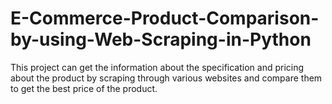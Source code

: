 # E-Commerce-Product-Comparison-by-using-Web-Scraping-in-Python
This project can get the information about the specification and pricing about the product by scraping through various websites and compare them to get the best price of the product.
